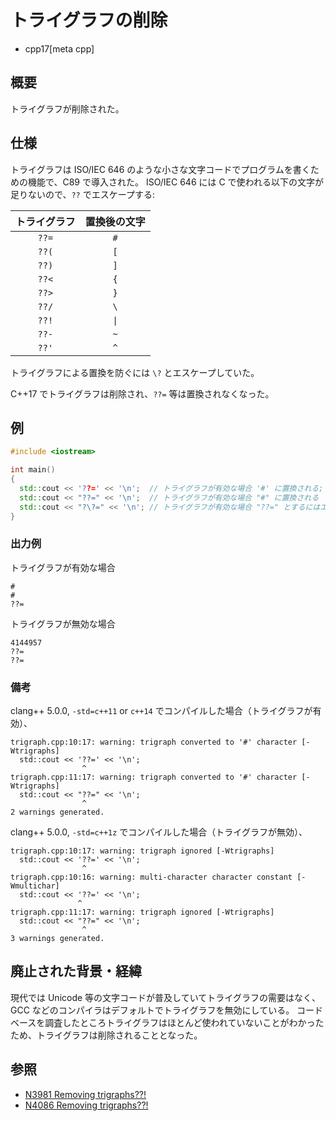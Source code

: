 # トライグラフの削除
* cpp17[meta cpp]

## 概要

トライグラフが削除された。


## 仕様

トライグラフは ISO/IEC 646 のような小さな文字コードでプログラムを書くための機能で、C89 で導入された。
ISO/IEC 646 には C で使われる以下の文字が足りないので、`??` でエスケープする:

| トライグラフ | 置換後の文字 |
|:-----:|:---:|
| `??=` | `#` |
| `??(` | `[` |
| `??)` | `]` |
| `??<` | `{` |
| `??>` | `}` |
| `??/` | `\` |
| `??!` | <code>&#x7C;</code> |
| `??-` | `~` |
| `??'` | `^` |

トライグラフによる置換を防ぐには `\?` とエスケープしていた。

C++17 でトライグラフは削除され、`??=` 等は置換されなくなった。


## 例
```cpp
#include <iostream>

int main()
{
  std::cout << '??=' << '\n';  // トライグラフが有効な場合 '#' に置換される; 無効な場合値は処理系定義
  std::cout << "??=" << '\n';  // トライグラフが有効な場合 "#" に置換される
  std::cout << "?\?=" << '\n'; // トライグラフが有効な場合 "??=" とするにはエスケープしなければならなかった
}
```

### 出力例
トライグラフが有効な場合
```
#
#
??=
```

トライグラフが無効な場合
```
4144957
??=
??=
```

### 備考
clang++ 5.0.0, `-std=c++11` or `c++14` でコンパイルした場合（トライグラフが有効）、
```
trigraph.cpp:10:17: warning: trigraph converted to '#' character [-Wtrigraphs]
  std::cout << '??=' << '\n';
                ^
trigraph.cpp:11:17: warning: trigraph converted to '#' character [-Wtrigraphs]
  std::cout << "??=" << '\n';
                ^
2 warnings generated.
```

clang++ 5.0.0, `-std=c++1z` でコンパイルした場合（トライグラフが無効）、
```
trigraph.cpp:10:17: warning: trigraph ignored [-Wtrigraphs]
  std::cout << '??=' << '\n';
                ^
trigraph.cpp:10:16: warning: multi-character character constant [-Wmultichar]
  std::cout << '??=' << '\n';
               ^
trigraph.cpp:11:17: warning: trigraph ignored [-Wtrigraphs]
  std::cout << "??=" << '\n';
                ^
3 warnings generated.
```

## 廃止された背景・経緯

現代では Unicode 等の文字コードが普及していてトライグラフの需要はなく、
GCC などのコンパイラはデフォルトでトライグラフを無効にしている。
コードベースを調査したところトライグラフはほとんど使われていないことがわかったため、トライグラフは削除されることとなった。


## 参照

* [N3981 Removing trigraphs??!](http://www.open-std.org/jtc1/sc22/wg21/docs/papers/2014/n3981.html)
* [N4086 Removing trigraphs??!](http://www.open-std.org/jtc1/sc22/wg21/docs/papers/2014/n4086.html)
